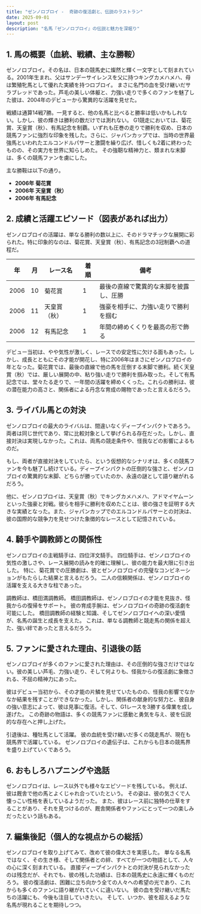 ```yaml
---
title: "ゼンノロブロイ -  奇跡の復活劇と、伝説のラストラン"
date: 2025-09-01
layout: post
description: "名馬『ゼンノロブロイ』の伝説と魅力を深堀り"
---
```


## 1. 馬の概要（血統、戦績、主な勝鞍）

ゼンノロブロイ。その名は、日本の競馬史に燦然と輝く一文字として刻まれている。2001年生まれ、父はサンデーサイレンスを父に持つキングカメハメハ、母は繁殖牝馬として優れた実績を持つロブロイ。  まさに名門の血を受け継いだサラブレッドであった。芦毛の美しい体躯と、力強い走りで多くのファンを魅了した彼は、2004年のデビューから驚異的な活躍を見せた。

戦績は通算14戦7勝。一見すると、他の名馬と比べると勝率は低いかもしれない。しかし、彼の輝きは勝利の数だけでは測れない。  G1競走においては、菊花賞、天皇賞（秋）、有馬記念を制覇。いずれも圧巻の走りで勝利を収め、日本の競馬ファンに強烈な印象を残した。さらに、ジャパンカップでは、当時の世界最強馬といわれたエルコンドルパサーと激闘を繰り広げ、惜しくも2着に終わったものの、その実力を世界に知らしめた。  その強靭な精神力と、類まれな末脚は、多くの競馬ファンを虜にした。

主な勝鞍は以下の通り。

* **2006年 菊花賞**
* **2006年 天皇賞（秋）**
* **2006年 有馬記念**


## 2. 成績と活躍エピソード（図表があれば出力）

ゼンノロブロイの活躍は、単なる勝利の数以上に、そのドラマチックな展開に彩られた。特に印象的なのは、菊花賞、天皇賞（秋）、有馬記念の3冠制覇への道程だ。

| 年 | 月 | レース名         | 着順 | 備考                                  |
|---|----|-----------------|-----|---------------------------------------|
| 2006 | 10 | 菊花賞           | 1   | 最後の直線で驚異的な末脚を披露し、圧勝 |
| 2006 | 11 | 天皇賞（秋）     | 1   | 強豪を相手に、力強い走りで勝利を掴む     |
| 2006 | 12 | 有馬記念         | 1   | 年間の締めくくりを最高の形で飾る         |


デビュー当初は、やや気性が激しく、レースでの安定性に欠ける面もあった。しかし、成長とともにその才能が開花し、特に2006年はまさにゼンノロブロイの年となった。菊花賞では、最後の直線で他の馬を圧倒する末脚で勝利。続く天皇賞（秋）では、厳しい展開の中、粘り強い走りで勝利を掴み取った。そして有馬記念では、堂々たる走りで、一年間の活躍を締めくくった。これらの勝利は、彼の潜在能力の高さと、関係者による丹念な育成の賜物であったと言えるだろう。


## 3. ライバル馬との対決

ゼンノロブロイの最大のライバルは、間違いなくディープインパクトであろう。両者は同じ世代であり、常に比較対象として挙げられる存在だった。しかし、直接対決は実現しなかった。これは、両馬の競走条件や、怪我などの影響によるものだ。

もし、両者が直接対決をしていたら、という仮想的なシナリオは、多くの競馬ファンを今も魅了し続けている。ディープインパクトの圧倒的な強さと、ゼンノロブロイの驚異的な末脚、どちらが勝っていたのか、永遠の謎として語り継がれるだろう。

他に、ゼンノロブロイは、天皇賞（秋）でキングカメハメハ、アドマイヤムーンといった強豪と対戦。彼らを相手に勝利を収めたことは、彼の強さを証明する大きな実績となった。また、ジャパンカップでのエルコンドルパサーとの対決は、彼の国際的な競争力を見せつけた象徴的なレースとして記憶されている。


## 4. 騎手や調教師との関係性

ゼンノロブロイの主戦騎手は、四位洋文騎手。  四位騎手は、ゼンノロブロイの気性の激しさや、レース展開の読みを的確に理解し、彼の能力を最大限に引き出した。  特に、菊花賞での圧勝劇は、彼とゼンノロブロイの完璧なコンビネーションがもたらした結果と言えるだろう。  二人の信頼関係は、ゼンノロブロイの活躍を支える大きな柱であった。

調教師は、橋田満調教師。  橋田調教師は、ゼンノロブロイの才能を見抜き、怪我からの復帰をサポート。  彼の育成手腕は、ゼンノロブロイの奇跡の復活劇を可能にした。  橋田調教師の経験と知識、そしてゼンノロブロイへの深い愛情が、名馬の誕生と成長を支えた。  これは、単なる調教師と競走馬の関係を超えた、強い絆であったと言えるだろう。


## 5. ファンに愛された理由、引退後の話

ゼンノロブロイが多くのファンに愛された理由は、その圧倒的な強さだけではない。彼の美しい芦毛、力強い走り、そして何よりも、怪我からの復活劇に象徴される、不屈の精神力にあった。

彼はデビュー当初から、その才能の片鱗を見せていたものの、怪我の影響でなかなか結果を残すことができなかった。しかし、関係者の献身的な努力と、彼自身の強い意志によって、彼は見事に復活。そして、G1レースを3勝する偉業を成し遂げた。  この奇跡の物語は、多くの競馬ファンに感動と勇気を与え、彼を伝説的な存在へと押し上げた。

引退後は、種牡馬として活躍。  彼の血統を受け継いだ多くの競走馬が、現在も競馬界で活躍している。  ゼンノロブロイの遺伝子は、これからも日本の競馬界を盛り上げていくであろう。


## 6. おもしろハプニングや逸話

ゼンノロブロイは、レース以外でも様々なエピソードを残している。  例えば、彼は厩舎で他の馬とよくじゃれ合っていたという。  その姿は、彼の気さくで人懐っこい性格を表しているようだった。  また、彼はレース前に独特の仕草をすることがあり、それを見つけるのが、厩舎関係者やファンにとって一つの楽しみだったという話もある。


## 7. 編集後記（個人的な視点からの総括）

ゼンノロブロイを取り上げてみて、改めて彼の偉大さを実感した。  単なる名馬ではなく、その生き様、そして関係者との絆、すべてが一つの物語として、人々の心に深く刻まれている。  直接ディープインパクトとの対決が見られなかったのは残念だが、それでも、彼の残した功績は、日本の競馬史に永遠に輝くものだろう。  彼の復活劇は、困難に立ち向かう全ての人々への希望の光であり、これからも多くのファンに語り継がれていくに違いない。  彼の血を受け継いだ馬たちの活躍にも、今後も注目していきたい。  そして、いつか、彼を超えるような名馬が現れることを期待しつつ。
